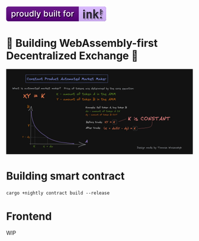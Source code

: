 [![Built with ink!](https://raw.githubusercontent.com/paritytech/ink/master/.images/built-for-ink.svg)](https://github.com/paritytech/ink)

# :dizzy: Building WebAssembly-first Decentralized Exchange :dizzy:

<img src="./resources/dex.jpg" alt="DEX" title="DEX">

# Building smart contract

`cargo +nightly contract build --release`

# Frontend

WIP
